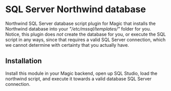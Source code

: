 # SQL Server Northwind database

Northwind SQL Server database script plugin for Magic that installs the Northwind database into
your _"/etc/mssql/templates/"_ folder for you. Notice, this plugin does _not_ create
the database for you, or execute the SQL script in any ways, since that requires a valid
SQL Server connection, which we cannot determine with certainty that you actually have.

## Installation

Install this module in your Magic backend, open up SQL Studio, load the northwind script,
and execute it towards a valid database SQL Server connection.
